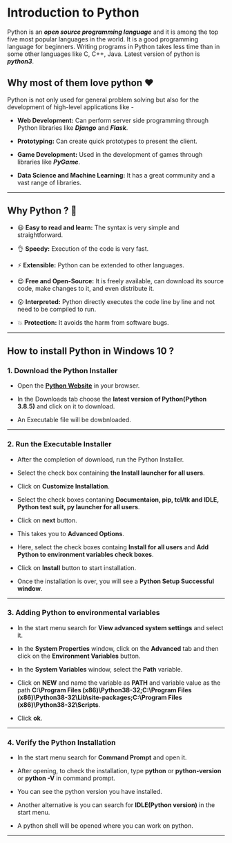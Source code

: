 # Introduction to Python 

Python is an ***open source programming language*** and it is among the top five most popular languages in the world. It is a good programming language for beginners. Writing programs in Python takes less time than in some other languages like C, C++, Java. Latest version of python is ***python3***.

## Why most of them love python :heart:

Python is not only used for general problem solving but also for the development of high-level applications like -

* **Web Development:** Can perform server side programming through Python libraries like ***Django*** and ***Flask***.

* **Prototyping:** Can create quick prototypes to present the client.

* **Game Development:** Used in the development of games through libraries like ***PyGame***.

* **Data Science and Machine Learning:** It has a great community and a vast range of libraries.

<hr>

## Why Python ? :thinking:

* :smiley: **Easy to read and learn:** The syntax is very simple and straightforward.

* :ok_hand: **Speedy:** Execution of the code is very fast.

* :zap: **Extensible:** Python can be extended to other languages.

* :heart_eyes: **Free and Open-Source:** It is freely available, can download its source code, make changes to it, and even distribute it.

* :open_mouth: **Interpreted:** Python directly executes the code line by line and not need to be compiled to run.

* :boom: **Protection:** It avoids the harm from software bugs.

<hr>

## How to install Python in Windows 10 ? 

### 1. Download the Python Installer

* Open the **[Python Website](https://www.python.org/downloads/)** in your browser.

* In the Downloads tab choose the **latest version of Python(Python 3.8.5)** and click on it to download.

* An Executable file will be dowbnloaded.

<hr>

### 2. Run the Executable Installer

* After the completion of download, run the Python Installer.

* Select the check box containing **the Install launcher for all users**.

* Click on **Customize Installation**.

* Select the check boxes contaning **Documentaion, pip, tcl/tk and IDLE, Python test suit, py launcher for all users**.

* Click on **next** button.

* This takes you to **Advanced Options**.

* Here, select the check boxes containg **Install for all users** and **Add Python to environment variables check boxes**.

* Click on **Install** button to start installation.

* Once the installation is over, you will see a **Python Setup Successful window**.

<hr>

### 3. Adding Python to environmental variables

* In the start menu search for **View advanced system settings** and select it.

* In the **System Properties** window, click on the **Advanced** tab and then click on the **Environment Variables** button.

* In the **System Variables** window, select the **Path** variable.

* Click on **NEW** and name the variable as **PATH** and variable value as the path **C:\Program Files (x86)\Python38-32;C:\Program Files (x86)\Python38-32\Lib\site-packages;C:\Program Files (x86)\Python38-32\Scripts**.

* Click **ok**.

<hr>

### 4. Verify the Python Installation

* In the start menu search for **Command Prompt** and open it.

* After opening, to check the installation, type **python** or **python-version** or **python -V** in command prompt.

* You can see the python version you have installed.

* Another alternative is you can search for **IDLE(Python version)** in the start menu.

* A python shell will be opened where you can work on python.

<hr>




























